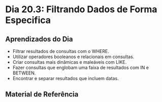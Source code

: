 # Dia 20.3: Filtrando Dados de Forma Especifica

## Aprendizados do Dia

- Filtrar resultados de consultas com o WHERE.
- Utilizar operadores booleanos e relacionais em consultas.
- Criar consultas mais dinâmicas e maleáveis com LIKE.
- Fazer consultas que englobam uma faixa de resultados com IN e BETWEEN.
- Encontrar e separar resultados que incluem datas.

## Material de Referência
